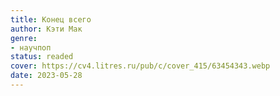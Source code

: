 ```yaml
---
title: Конец всего
author: Кэти Мак
genre:
- научпоп
status: readed
cover: https://cv4.litres.ru/pub/c/cover_415/63454343.webp
date: 2023-05-28
---
```


